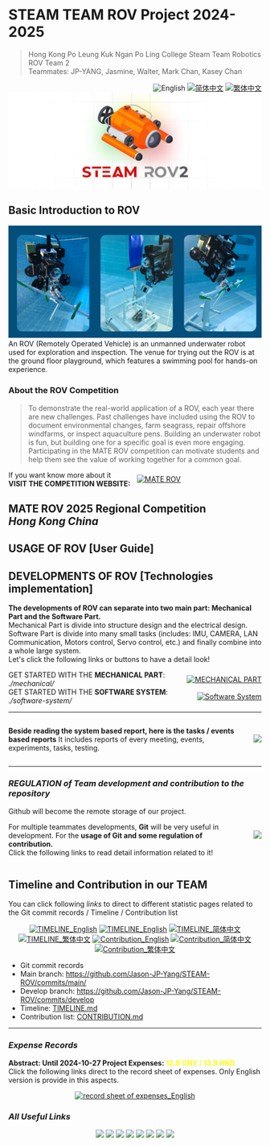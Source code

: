 # STEAM TEAM ROV Project 2024-2025
<link rel="stylesheet" type="text/css" href="./markdown-resource/fontawesome/all.min.css">
<link rel="stylesheet" type="text/css" href="./markdown-resource/fontawesome/fontawesome.min.css">
<link rel="stylesheet" type="text/css" href="./markdown-resource/fontawesome/brands.min.css">
<link rel="stylesheet" type="text/css" href="./markdown-resource/fontawesome/solid.min.css">
<link rel="stylesheet" type="text/css" href="./markdown-resource/fontawesome/regular.min.css">
<link rel="stylesheet" type="text/css" href="./markdown-resource/fontawesome/thin.min.css">
<link rel="stylesheet" type="text/css" href="./markdown-resource/fontawesome/light.min.css">
<link rel="stylesheet" type="text/css" href="./markdown-resource/fontawesome/duotone.min.css">
<link rel="stylesheet" type="text/css" href="./markdown-resource/fontawesome/sharp-solid.min.css">

> Hong Kong Po Leung Kuk Ngan Po Ling College Steam Team Robotics ROV Team 2 </br>
> Teammates: JP-YANG, Jasmine, Walter, Mark Chan, Kasey Chan
<div align="right">
<img src="https://img.shields.io/badge/-English-A31F34?style=for-the-badge" alt="English" />
<a title="zh-CN" href="README_zh-CN.md"><img src="https://img.shields.io/badge/-%E7%AE%80%E4%BD%93%E4%B8%AD%E6%96%87-545759?style=for-the-badge" alt="简体中文"></a>
<a title="zh-TW" href="README_zh-TW.md"><img src="https://img.shields.io/badge/-%E7%B9%81%E4%BD%93%E4%B8%AD%E6%96%87-545759?style=for-the-badge" alt="繁体中文"></a>
</div>
<img align="center" src="./markdown-resource/cover-ROV.png"alt="cover-ROV2">

## Basic Introduction to ROV
![ROV-Snapshot](./markdown-resource/rov-snapshots.png)
An ROV (Remotely Operated Vehicle) is an unmanned underwater robot used for exploration and inspection. The venue for trying out the ROV is at the ground floor playground, which features a swimming pool for hands-on experience.
### About the ROV Competition
> To demonstrate the real-world application of a ROV, each year there are new challenges. Past challenges have included using the ROV to document environmental changes, farm seagrass, repair offshore windfarms, or inspect aquaculture pens. Building an underwater robot is fun, but building one for a specific goal is even more engaging. Participating in the MATE ROV competition can motivate students and help them see the value of working together for a common goal.
<div style="display: flex;flex-direction: row;;align-items: center;">
<div style="padding-right: 0.8rem;">If you want know more about it</br><b>VISIT THE COMPETITION WEBSITE:</b></div>
<div><a title="zh-CN" href="https://materovcompetition.org/"> <img
src="https://img.shields.io/badge/-MATE ROV-7FFFD4?style=for-the-badge"
alt="MATE ROV"></a></div>
</div>

## MATE ROV 2025 Regional Competition </br>*Hong Kong China*

## USAGE OF ROV [User Guide]

## DEVELOPMENTS OF ROV [Technologies implementation]
**The developments of ROV can separate into two main part: Mechanical Part and the Software Part.** </br>
Mechanical Part is divide into structure design and the electrical design. </br>
Software Part is divide into many small tasks (includes: IMU, CAMERA, LAN Communication, Motors control, Servo control, etc.) and finally combine into a whole large system. </br>
Let's click the following links or buttons to have a detail look!
<div style="display: flex;flex-direction: row;;align-items: center;">
<div style="padding-right: 0.8rem; flex: 1;">GET STARTED WITH THE <b>MECHANICAL PART</b>: <i>./mechanical/</i></div>
<div><a title="zh-CN" href="./mechanical/MECHANICAL-PART.md"> <img
src="https://img.shields.io/badge/-MECHANICAL--PART-FF4500?style=for-the-badge"
alt="MECHANICAL PART"></a></div>
</div>
<div style="display: flex;flex-direction: row;;align-items: center;">
<div style="padding-right: 0.8rem; flex: 1;">GET STARTED WITH THE <b>SOFTWARE SYSTEM</b>: <i>./software-system/</i></div>
<div><a title="zh-CN" href="./software-system/SOFTWARE-SYSTEM.md"> <img
src="https://img.shields.io/badge/-SOFTWARE--SYSTEM-228B22?style=for-the-badge"
alt="Software System"></a></div>
</div>

---
<div style="display: flex;flex-direction: row;;align-items: center;">
<div style="padding-right: 0.8rem; flex: 1;">

**Beside reading the system based report, here is the tasks / events based reports**
It includes reports of every meeting, events, experiments, tasks, testing.
</div><div>
<a href="./reports/TASK-BASED-REPORTS.md"><img src="https://img.shields.io/badge/-Task based reports-FFFF00?style=for-the-badge"></a>
</div></div>

---
### ***REGULATION of Team development and contribution to the repository***
<div style="display: flex;flex-direction: row;;align-items: center;">
<div style="padding-right: 0.8rem; flex: 1;">
Github will become the remote storage of our project. </br>

For multiple teammates developments, **Git** will be very useful in development. For the **usage of Git and some regulation of contribution.** </br>
Click the following links to read detail information related to it!
</div><div>
<a href="./GIT-USAGE.md"><img src="https://img.shields.io/badge/-Git Usage & Regulations-A31F34?style=for-the-badge"></a>
</div></div>

## Timeline and Contribution in our TEAM
You can click following *links* to direct to different statistic pages related to the Git commit records / Timeline / Contribution list
<div align="center">
<a title="zh-CN" href="https://github.com/Jason-JP-Yang/STEAM-ROV/commits/main/"><img src="https://img.shields.io/badge/-GIT--COMMITs-545759?style=for-the-badge" alt="TIMELINE_English"></a>
<a title="zh-CN" href="./TIMELINE.md"><img src="https://img.shields.io/badge/-TIMELINE__English-545759?style=for-the-badge" alt="TIMELINE_English"></a>
<a title="zh-CN" href="./TIMELINE_zh-CN.md"><img src="https://img.shields.io/badge/-TIMELINE__简体中文-545759?style=for-the-badge" alt="TIMELINE_简体中文"></a>
<a title="zh-CN" href="./TIMELINE_zh-TW.md"><img src="https://img.shields.io/badge/-TIMELINE__繁体中文-545759?style=for-the-badge" alt="TIMELINE_繁体中文"></a>
<a title="zh-CN" href="./CONTRIBUTION.md"><img src="https://img.shields.io/badge/-Contribution__English-545759?style=for-the-badge" alt="Contribution_English"></a>
<a title="zh-CN" href="./CONTRIBUTION_zh-CN.md"><img src="https://img.shields.io/badge/-Contribution__简体中文-545759?style=for-the-badge" alt="Contribution_简体中文"></a>
<a title="zh-CN" href="./CONTRIBUTION_zh-TW.md"><img src="https://img.shields.io/badge/-Contribution__繁体中文-545759?style=for-the-badge" alt="Contribution_繁体中文"></a></div>

- Git commit records 
- Main branch: https://github.com/Jason-JP-Yang/STEAM-ROV/commits/main/
- Develop branch: https://github.com/Jason-JP-Yang/STEAM-ROV/commits/develop
- Timeline: [TIMELINE.md](./TIMELINE.md)
- Contribution list: [CONTRIBUTION.md](./CONTRIBUTION.md)

---
### ***Expense Records***
**Abstract: Until 2024-10-27 Project Expenses: <font color="#ffff00">12.9 CNY / 13.9 HKD**</font></br>
Click the following links direct to the record sheet of expenses. Only English version is provide in this aspects. 
<div align="center">
<a title="zh-CN" href="./EXPENSE-rec.md"><img src="https://img.shields.io/badge/-record sheet of expenses-FFFF00?style=for-the-badge" alt="record sheet of expenses_English"></a></div>

### ***All Useful Links***
</div><div align="center">
<a title="zh-CN" href="https://github.com/Jason-JP-Yang/STEAM-ROV"><img src="https://img.shields.io/badge/-HOME PAGE-A31F34?style=for-the-badge"></a>
<a title="zh-CN" href="https://github.com/"><img src="https://img.shields.io/badge/-GITHUB-2B2728?style=for-the-badge"></a>
<a title="zh-CN" href="https://shields.io/"><img src="https://img.shields.io/badge/-SHIELDS.IO-26C2A0?style=for-the-badge"></a>
<a title="zh-CN" href="https://git-scm.com/"><img src="https://img.shields.io/badge/-GIT--SCM.com-FF4500?style=for-the-badge"></a>
<a title="zh-CN" href="https://materovcompetition.org/"> <img
src="https://img.shields.io/badge/-MATE ROV-7FFFD4?style=for-the-badge"></a>
<a title="zh-CN" href="https://micropython.org/"><img src="https://img.shields.io/badge/-Micropython.org-2B2728?style=for-the-badge"></a>
<a title="zh-CN" href="https://invensense.tdk.com/products/motion-tracking/6-axis/mpu-6050/"><img src="https://img.shields.io/badge/-INVENSENSE--TDK__MPU6050-0046AD?style=for-the-badge"></a>
<a title="zh-CN" href="https://github.com/vcc-gnd/YD-ESP32-S3"><img src="https://img.shields.io/badge/-YD--ESP32--S3-0046AD?style=for-the-badge"></a>